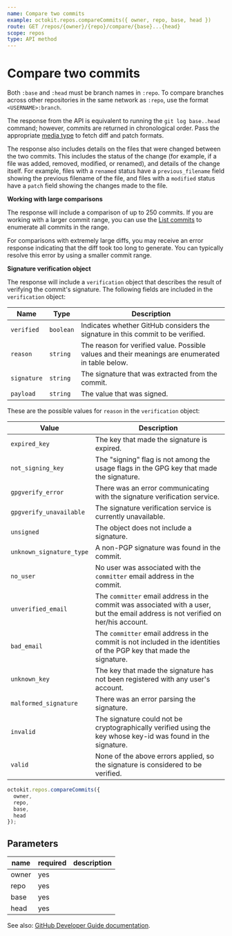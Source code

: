 ```yaml
---
name: Compare two commits
example: octokit.repos.compareCommits({ owner, repo, base, head })
route: GET /repos/{owner}/{repo}/compare/{base}...{head}
scope: repos
type: API method
---
```


# Compare two commits

Both `:base` and `:head` must be branch names in `:repo`. To compare branches across other repositories in the same network as `:repo`, use the format `<USERNAME>:branch`.

The response from the API is equivalent to running the `git log base..head` command; however, commits are returned in chronological order. Pass the appropriate [media type](https://docs.github.com/rest/overview/media-types/#commits-commit-comparison-and-pull-requests) to fetch diff and patch formats.

The response also includes details on the files that were changed between the two commits. This includes the status of the change (for example, if a file was added, removed, modified, or renamed), and details of the change itself. For example, files with a `renamed` status have a `previous_filename` field showing the previous filename of the file, and files with a `modified` status have a `patch` field showing the changes made to the file.

**Working with large comparisons**

The response will include a comparison of up to 250 commits. If you are working with a larger commit range, you can use the [List commits](https://docs.github.com/rest/reference/repos#list-commits) to enumerate all commits in the range.

For comparisons with extremely large diffs, you may receive an error response indicating that the diff took too long
to generate. You can typically resolve this error by using a smaller commit range.

**Signature verification object**

The response will include a `verification` object that describes the result of verifying the commit's signature. The following fields are included in the `verification` object:

| Name        | Type      | Description                                                                                      |
| ----------- | --------- | ------------------------------------------------------------------------------------------------ |
| `verified`  | `boolean` | Indicates whether GitHub considers the signature in this commit to be verified.                  |
| `reason`    | `string`  | The reason for verified value. Possible values and their meanings are enumerated in table below. |
| `signature` | `string`  | The signature that was extracted from the commit.                                                |
| `payload`   | `string`  | The value that was signed.                                                                       |

These are the possible values for `reason` in the `verification` object:

| Value                    | Description                                                                                                                       |
| ------------------------ | --------------------------------------------------------------------------------------------------------------------------------- |
| `expired_key`            | The key that made the signature is expired.                                                                                       |
| `not_signing_key`        | The "signing" flag is not among the usage flags in the GPG key that made the signature.                                           |
| `gpgverify_error`        | There was an error communicating with the signature verification service.                                                         |
| `gpgverify_unavailable`  | The signature verification service is currently unavailable.                                                                      |
| `unsigned`               | The object does not include a signature.                                                                                          |
| `unknown_signature_type` | A non-PGP signature was found in the commit.                                                                                      |
| `no_user`                | No user was associated with the `committer` email address in the commit.                                                          |
| `unverified_email`       | The `committer` email address in the commit was associated with a user, but the email address is not verified on her/his account. |
| `bad_email`              | The `committer` email address in the commit is not included in the identities of the PGP key that made the signature.             |
| `unknown_key`            | The key that made the signature has not been registered with any user's account.                                                  |
| `malformed_signature`    | There was an error parsing the signature.                                                                                         |
| `invalid`                | The signature could not be cryptographically verified using the key whose key-id was found in the signature.                      |
| `valid`                  | None of the above errors applied, so the signature is considered to be verified.                                                  |

```js
octokit.repos.compareCommits({
  owner,
  repo,
  base,
  head
});
```

## Parameters

<table>
  <thead>
    <tr>
      <th>name</th>
      <th>required</th>
      <th>description</th>
    </tr>
  </thead>
  <tbody>
    <tr><td>owner</td><td>yes</td><td>

</td></tr>
<tr><td>repo</td><td>yes</td><td>

</td></tr>
<tr><td>base</td><td>yes</td><td>

</td></tr>
<tr><td>head</td><td>yes</td><td>

</td></tr>
  </tbody>
</table>

See also: [GitHub Developer Guide documentation](https://docs.github.com/rest/reference/repos#compare-two-commits).
